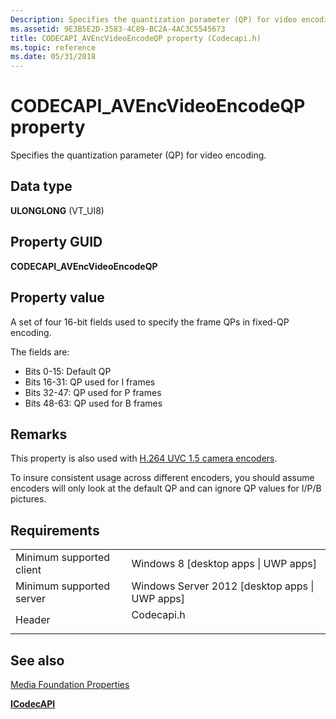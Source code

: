 ```yaml
---
Description: Specifies the quantization parameter (QP) for video encoding.
ms.assetid: 9E3B5E2D-3583-4C89-BC2A-4AC3C5545673
title: CODECAPI_AVEncVideoEncodeQP property (Codecapi.h)
ms.topic: reference
ms.date: 05/31/2018
---
```


# CODECAPI\_AVEncVideoEncodeQP property

Specifies the quantization parameter (QP) for video encoding.

## Data type

**ULONGLONG** (VT\_UI8)

## Property GUID

**CODECAPI\_AVEncVideoEncodeQP**

## Property value

A set of four 16-bit fields used to specify the frame QPs in fixed-QP encoding.

The fields are:

-   Bits 0-15: Default QP
-   Bits 16-31: QP used for I frames
-   Bits 32-47: QP used for P frames
-   Bits 48-63: QP used for B frames

## Remarks

This property is also used with [H.264 UVC 1.5 camera encoders](camera-encoder-h264-uvc-1-5.md).

To insure consistent usage across different encoders, you should assume encoders will only look at the default QP and can ignore QP values for I/P/B pictures.

## Requirements



|                                     |                                                                                       |
|-------------------------------------|---------------------------------------------------------------------------------------|
| Minimum supported client<br/> | Windows 8 \[desktop apps \| UWP apps\]<br/>                                     |
| Minimum supported server<br/> | Windows Server 2012 \[desktop apps \| UWP apps\]<br/>                           |
| Header<br/>                   | <dl> <dt>Codecapi.h</dt> </dl> |



## See also

<dl> <dt>

[Media Foundation Properties](media-foundation-properties.md)
</dt> <dt>

[**ICodecAPI**](/windows/desktop/api/strmif/nn-strmif-icodecapi)
</dt> </dl>

 

